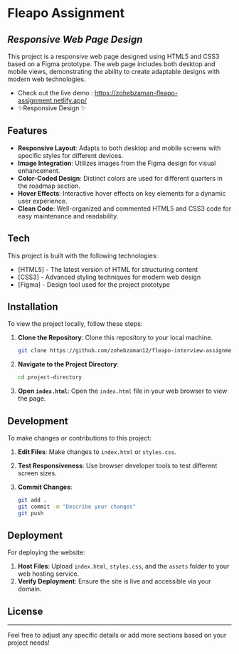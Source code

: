 
# Fleapo Assignment

## _Responsive Web Page Design_

This project is a responsive web page designed using HTML5 and CSS3 based on a Figma prototype. The web page includes both desktop and mobile views, demonstrating the ability to create adaptable designs with modern web technologies.

- Check out the live demo : https://zohebzaman-fleapo-assignment.netlify.app/
- ✨Responsive Design ✨

## Features

- **Responsive Layout**: Adapts to both desktop and mobile screens with specific styles for different devices.
- **Image Integration**: Utilizes images from the Figma design for visual enhancement.
- **Color-Coded Design**: Distinct colors are used for different quarters in the roadmap section.
- **Hover Effects**: Interactive hover effects on key elements for a dynamic user experience.
- **Clean Code**: Well-organized and commented HTML5 and CSS3 code for easy maintenance and readability.

## Tech

This project is built with the following technologies:

- [HTML5] - The latest version of HTML for structuring content
- [CSS3] - Advanced styling techniques for modern web design
- [Figma] - Design tool used for the project prototype

## Installation

To view the project locally, follow these steps:

1. **Clone the Repository**: Clone this repository to your local machine.
   
   ```sh
   git clone https://github.com/zohebzaman12/fleapo-interview-assignment
   ```

2. **Navigate to the Project Directory**: 

   ```sh
   cd project-directory
   ```

3. **Open `index.html`**: Open the `index.html` file in your web browser to view the page.

## Development

To make changes or contributions to this project:

1. **Edit Files**: Make changes to `index.html` or `styles.css`.
2. **Test Responsiveness**: Use browser developer tools to test different screen sizes.
3. **Commit Changes**: 

   ```sh
   git add .
   git commit -m "Describe your changes"
   git push
   ```

## Deployment

For deploying the website:

1. **Host Files**: Upload `index.html`, `styles.css`, and the `assets` folder to your web hosting service.
2. **Verify Deployment**: Ensure the site is live and accessible via your domain.

## License


---

Feel free to adjust any specific details or add more sections based on your project needs!
